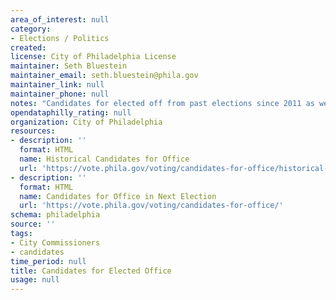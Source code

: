 ```yaml
---
area_of_interest: null
category:
- Elections / Politics
created: 
license: City of Philadelphia License
maintainer: Seth Bluestein
maintainer_email: seth.bluestein@phila.gov
maintainer_link: null
maintainer_phone: null
notes: "Candidates for elected off from past elections since 2011 as well as candidates for the next election"
opendataphilly_rating: null
organization: City of Philadelphia
resources:
- description: ''
  format: HTML
  name: Historical Candidates for Office
  url: 'https://vote.phila.gov/voting/candidates-for-office/historical-candidates-for-office/'
- description: ''
  format: HTML
  name: Candidates for Office in Next Election
  url: 'https://vote.phila.gov/voting/candidates-for-office/'
schema: philadelphia
source: ''
tags:
- City Commissioners
- candidates
time_period: null
title: Candidates for Elected Office
usage: null
---
```

